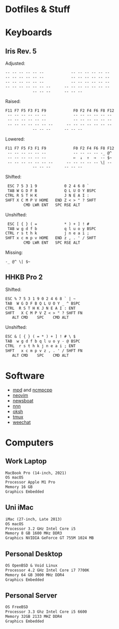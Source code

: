 # Dotfiles & Stuff

# Keyboards

## Iris Rev. 5

Adjusted:

```txt
-- -- -- -- -- --            -- -- -- -- -- --
-- -- -- -- -- --            -- -- -- -- -- --
-- -- -- -- -- --            -- -- -- -- -- --
-- -- -- -- -- -- --      -- -- -- -- -- -- --
            -- -- --      -- -- --
```

Raised:

```txt
F11 F7 F5 F3 F1 F9            F0 F2 F4 F6 F8 F12
 -- -- -- -- -- --            -- -- -- -- -- --
 -- -- -- -- -- --            -- -- -- -- -- --
 -- -- -- -- -- -- --      -- -- -- -- -- -- --
            -- -- --      -- -- --
```

Lowered:

```txt
F11 F7 F5 F3 F1 F9            F0 F2 F4 F6 F8 F12
 -- -- -- -- -- --            -- -- -- -- -_ @^
 -- -- -- -- -- --            ←  ↓  ↑  →  -- $~
 -- -- -- -- -- -- --      -- -- -- -- -- \| --
            -- -- --      -- -- --
```

Shifted:

```txt
 ESC 7 5 3 1 9            0 2 4 6 8 `
 TAB W G D F B            Q L U O Y BSPC
CTRL R S T H K            J N E A I :
SHFT X C M P V HOME   END Z < > " ? SHFT
        CMD LWR ENT   SPC RSE ALT
```

Unshifted:

```txt
 ESC [ { } ( =            * ) + ] ! #
 TAB w g d f b            q l u o y BSPC
CTRL r s t h k            j n e a i ;
SHFT x c m p v HOME   END z , . ' / SHFT
        CMD LWR ENT   SPC RSE ALT
```

Missing:
```
-_ @^ \| $~
```

## HHKB Pro 2

Shifted:

```txt
ESC % 7 5 3 1 9 0 2 4 6 8 ` | ~
TAB  W G D F B Q L U O Y _ ^ BSPC
CTRL  R S T H K J N E A I : ENT
SHFT   X C M P V Z < > " ? SHFT FN
   ALT CMD    SPC    CMD ALT
```

Unshifted:

```txt
ESC & [ { } ( = * ) + ] ! # \ $
TAB  w g d f b q l u o y - @ BSPC
CTRL  r s t h k j n e a i ; ENT
SHFT   x c m p v z , . ' / SHFT FN
   ALT CMD    SPC    CMD ALT
```

# Software

* [mpd](https://www.musicpd.org) and [ncmpcpp](https://github.com/ncmpcpp/ncmpcpp)
* [neovim](https://neovim.io)
* [newsboat](https://newsboat.org)
* [nnn](https://github.com/jarun/nnn)
* [oksh](https://github.com/ibara/oksh)
* [tmux](https://github.com/tmux/tmux)
* [weechat](https://weechat.org)

# Computers

## Work Laptop

```txt
MacBook Pro (14-inch, 2021)
OS macOS
Processor Apple M1 Pro
Memory 16 GB
Graphics Embedded
```

## Uni iMac

```txt
iMac (27-inch, Late 2013)
OS macOS
Processor 3.2 GHz Intel Core i5
Memory 8 GB 1600 MHz DDR3
Graphics NVIDIA GeForce GT 755M 1024 MB
```

## Personal Desktop

```txt
OS OpenBSD & Void Linux
Processor 4.2 GHz Intel Core i7 7700K
Memory 64 GB 3000 MHz DDR4
Graphics Embedded
```

## Personal Server

```txt
OS FreeBSD
Processor 3.3 Ghz Intel Core i5 6600
Memory 32GB 2133 MHZ DDR4
Graphics Embedded
```
